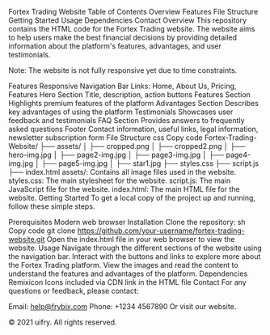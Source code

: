 Fortex Trading Website
Table of Contents
Overview
Features
File Structure
Getting Started
Usage
Dependencies
Contact
Overview
This repository contains the HTML code for the Fortex Trading website. The website aims to help users make the best financial decisions by providing detailed information about the platform's features, advantages, and user testimonials.

Note: The website is not fully responsive yet due to time constraints.

Features
Responsive Navigation Bar
Links: Home, About Us, Pricing, Features
Hero Section
Title, description, action buttons
Features Section
Highlights premium features of the platform
Advantages Section
Describes key advantages of using the platform
Testimonials
Showcases user feedback and testimonials
FAQ Section
Provides answers to frequently asked questions
Footer
Contact information, useful links, legal information, newsletter subscription form
File Structure
css
Copy code
Fortex-Trading-Website/
├── assets/
│   ├── cropped.png
│   ├── cropped2.png
│   ├── hero-img.jpg
│   ├── page2-img.jpg
│   ├── page3-img.jpg
│   ├── page4-img.jpg
│   ├── page5-img.jpg
│   ├── star1.jpg
├── styles.css
├── script.js
├── index.html
assets/: Contains all image files used in the website.
styles.css: The main stylesheet for the website.
script.js: The main JavaScript file for the website.
index.html: The main HTML file for the website.
Getting Started
To get a local copy of the project up and running, follow these simple steps.

Prerequisites
Modern web browser
Installation
Clone the repository:
sh
Copy code
git clone https://github.com/your-username/fortex-trading-website.git
Open the index.html file in your web browser to view the website.
Usage
Navigate through the different sections of the website using the navigation bar.
Interact with the buttons and links to explore more about the Fortex Trading platform.
View the images and read the content to understand the features and advantages of the platform.
Dependencies
Remixicon
Icons included via CDN link in the HTML file
Contact
For any questions or feedback, please contact:

Email: help@frybix.com
Phone: +1234 4567890
Or visit our website.

© 2021 uifry. All rights reserved.
